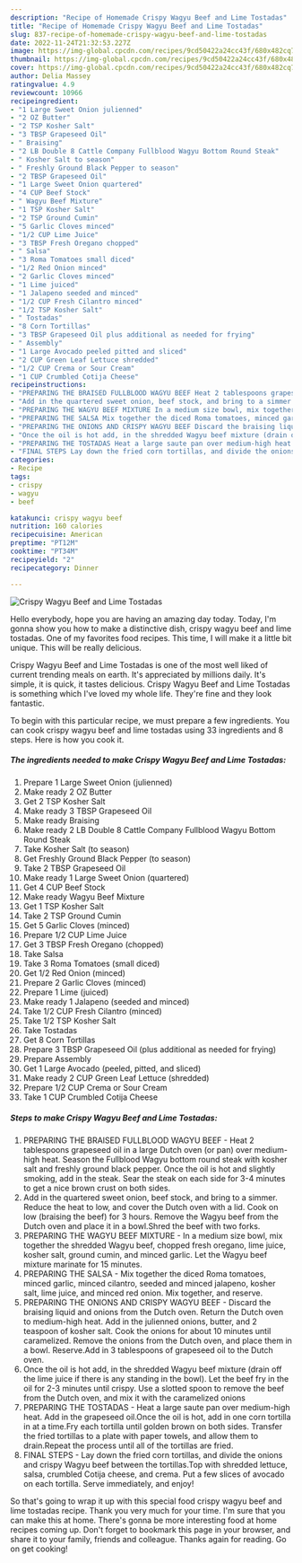```yaml
---
description: "Recipe of Homemade Crispy Wagyu Beef and Lime Tostadas"
title: "Recipe of Homemade Crispy Wagyu Beef and Lime Tostadas"
slug: 837-recipe-of-homemade-crispy-wagyu-beef-and-lime-tostadas
date: 2022-11-24T21:32:53.227Z
image: https://img-global.cpcdn.com/recipes/9cd50422a24cc43f/680x482cq70/crispy-wagyu-beef-and-lime-tostadas-recipe-main-photo.jpg
thumbnail: https://img-global.cpcdn.com/recipes/9cd50422a24cc43f/680x482cq70/crispy-wagyu-beef-and-lime-tostadas-recipe-main-photo.jpg
cover: https://img-global.cpcdn.com/recipes/9cd50422a24cc43f/680x482cq70/crispy-wagyu-beef-and-lime-tostadas-recipe-main-photo.jpg
author: Delia Massey
ratingvalue: 4.9
reviewcount: 10966
recipeingredient:
- "1 Large Sweet Onion julienned"
- "2 OZ Butter"
- "2 TSP Kosher Salt"
- "3 TBSP Grapeseed Oil"
- " Braising"
- "2 LB Double 8 Cattle Company Fullblood Wagyu Bottom Round Steak"
- " Kosher Salt to season"
- " Freshly Ground Black Pepper to season"
- "2 TBSP Grapeseed Oil"
- "1 Large Sweet Onion quartered"
- "4 CUP Beef Stock"
- " Wagyu Beef Mixture"
- "1 TSP Kosher Salt"
- "2 TSP Ground Cumin"
- "5 Garlic Cloves minced"
- "1/2 CUP Lime Juice"
- "3 TBSP Fresh Oregano chopped"
- " Salsa"
- "3 Roma Tomatoes small diced"
- "1/2 Red Onion minced"
- "2 Garlic Cloves minced"
- "1 Lime juiced"
- "1 Jalapeno seeded and minced"
- "1/2 CUP Fresh Cilantro minced"
- "1/2 TSP Kosher Salt"
- " Tostadas"
- "8 Corn Tortillas"
- "3 TBSP Grapeseed Oil plus additional as needed for frying"
- " Assembly"
- "1 Large Avocado peeled pitted and sliced"
- "2 CUP Green Leaf Lettuce shredded"
- "1/2 CUP Crema or Sour Cream"
- "1 CUP Crumbled Cotija Cheese"
recipeinstructions:
- "PREPARING THE BRAISED FULLBLOOD WAGYU BEEF Heat 2 tablespoons grapeseed oil in a large Dutch oven (or pan) over medium-high heat. Season the Fullblood Wagyu bottom round steak with kosher salt and freshly ground black pepper. Once the oil is hot and slightly smoking, add in the steak. Sear the steak on each side for 3-4 minutes to get a nice brown crust on both sides."
- "Add in the quartered sweet onion, beef stock, and bring to a simmer. Reduce the heat to low, and cover the Dutch oven with a lid. Cook on low (braising the beef) for 3 hours. Remove the Wagyu beef from the Dutch oven and place it in a bowl.Shred the beef with two forks."
- "PREPARING THE WAGYU BEEF MIXTURE In a medium size bowl, mix together the shredded Wagyu beef, chopped fresh oregano, lime juice, kosher salt, ground cumin, and minced garlic. Let the Wagyu beef mixture marinate for 15 minutes."
- "PREPARING THE SALSA Mix together the diced Roma tomatoes, minced garlic, minced cilantro, seeded and minced jalapeno, kosher salt, lime juice, and minced red onion. Mix together, and reserve."
- "PREPARING THE ONIONS AND CRISPY WAGYU BEEF Discard the braising liquid and onions from the Dutch oven. Return the Dutch oven to medium-high heat. Add in the julienned onions, butter, and 2 teaspoon of kosher salt. Cook the onions for about 10 minutes until caramelized. Remove the onions from the Dutch oven, and place them in a bowl. Reserve.Add in 3 tablespoons of grapeseed oil to the Dutch oven."
- "Once the oil is hot add, in the shredded Wagyu beef mixture (drain off the lime juice if there is any standing in the bowl). Let the beef fry in the oil for 2-3 minutes until crispy. Use a slotted spoon to remove the beef from the Dutch oven, and mix it with the caramelized onions"
- "PREPARING THE TOSTADAS Heat a large saute pan over medium-high heat. Add in the grapeseed oil.Once the oil is hot, add in one corn tortilla in at a time.Fry each tortilla until golden brown on both sides. Transfer the fried tortillas to a plate with paper towels, and allow them to drain.Repeat the process until all of the tortillas are fried."
- "FINAL STEPS Lay down the fried corn tortillas, and divide the onions and crispy Wagyu beef between the tortillas.Top with shredded lettuce, salsa, crumbled Cotija cheese, and crema. Put a few slices of avocado on each tortilla. Serve immediately, and enjoy!"
categories:
- Recipe
tags:
- crispy
- wagyu
- beef

katakunci: crispy wagyu beef 
nutrition: 160 calories
recipecuisine: American
preptime: "PT12M"
cooktime: "PT34M"
recipeyield: "2"
recipecategory: Dinner

---
```



![Crispy Wagyu Beef and Lime Tostadas](https://img-global.cpcdn.com/recipes/9cd50422a24cc43f/680x482cq70/crispy-wagyu-beef-and-lime-tostadas-recipe-main-photo.jpg)

Hello everybody, hope you are having an amazing day today. Today, I'm gonna show you how to make a distinctive dish, crispy wagyu beef and lime tostadas. One of my favorites food recipes. This time, I will make it a little bit unique. This will be really delicious.

Crispy Wagyu Beef and Lime Tostadas is one of the most well liked of current trending meals on earth. It's appreciated by millions daily. It's simple, it is quick, it tastes delicious. Crispy Wagyu Beef and Lime Tostadas is something which I've loved my whole life. They're fine and they look fantastic.




To begin with this particular recipe, we must prepare a few ingredients. You can cook crispy wagyu beef and lime tostadas using 33 ingredients and 8 steps. Here is how you cook it.

<!--inarticleads1-->

##### The ingredients needed to make Crispy Wagyu Beef and Lime Tostadas:

1. Prepare 1 Large Sweet Onion (julienned)
1. Make ready 2 OZ Butter
1. Get 2 TSP Kosher Salt
1. Make ready 3 TBSP Grapeseed Oil
1. Make ready  Braising
1. Make ready 2 LB Double 8 Cattle Company Fullblood Wagyu Bottom Round Steak
1. Take  Kosher Salt (to season)
1. Get  Freshly Ground Black Pepper (to season)
1. Take 2 TBSP Grapeseed Oil
1. Make ready 1 Large Sweet Onion (quartered)
1. Get 4 CUP Beef Stock
1. Make ready  Wagyu Beef Mixture
1. Get 1 TSP Kosher Salt
1. Take 2 TSP Ground Cumin
1. Get 5 Garlic Cloves (minced)
1. Prepare 1/2 CUP Lime Juice
1. Get 3 TBSP Fresh Oregano (chopped)
1. Take  Salsa
1. Take 3 Roma Tomatoes (small diced)
1. Get 1/2 Red Onion (minced)
1. Prepare 2 Garlic Cloves (minced)
1. Prepare 1 Lime (juiced)
1. Make ready 1 Jalapeno (seeded and minced)
1. Take 1/2 CUP Fresh Cilantro (minced)
1. Take 1/2 TSP Kosher Salt
1. Take  Tostadas
1. Get 8 Corn Tortillas
1. Prepare 3 TBSP Grapeseed Oil (plus additional as needed for frying)
1. Prepare  Assembly
1. Get 1 Large Avocado (peeled, pitted, and sliced)
1. Make ready 2 CUP Green Leaf Lettuce (shredded)
1. Prepare 1/2 CUP Crema or Sour Cream
1. Take 1 CUP Crumbled Cotija Cheese




<!--inarticleads2-->

##### Steps to make Crispy Wagyu Beef and Lime Tostadas:

1. PREPARING THE BRAISED FULLBLOOD WAGYU BEEF - Heat 2 tablespoons grapeseed oil in a large Dutch oven (or pan) over medium-high heat. Season the Fullblood Wagyu bottom round steak with kosher salt and freshly ground black pepper. Once the oil is hot and slightly smoking, add in the steak. Sear the steak on each side for 3-4 minutes to get a nice brown crust on both sides.
1. Add in the quartered sweet onion, beef stock, and bring to a simmer. Reduce the heat to low, and cover the Dutch oven with a lid. Cook on low (braising the beef) for 3 hours. Remove the Wagyu beef from the Dutch oven and place it in a bowl.Shred the beef with two forks.
1. PREPARING THE WAGYU BEEF MIXTURE - In a medium size bowl, mix together the shredded Wagyu beef, chopped fresh oregano, lime juice, kosher salt, ground cumin, and minced garlic. Let the Wagyu beef mixture marinate for 15 minutes.
1. PREPARING THE SALSA - Mix together the diced Roma tomatoes, minced garlic, minced cilantro, seeded and minced jalapeno, kosher salt, lime juice, and minced red onion. Mix together, and reserve.
1. PREPARING THE ONIONS AND CRISPY WAGYU BEEF - Discard the braising liquid and onions from the Dutch oven. Return the Dutch oven to medium-high heat. Add in the julienned onions, butter, and 2 teaspoon of kosher salt. Cook the onions for about 10 minutes until caramelized. Remove the onions from the Dutch oven, and place them in a bowl. Reserve.Add in 3 tablespoons of grapeseed oil to the Dutch oven.
1. Once the oil is hot add, in the shredded Wagyu beef mixture (drain off the lime juice if there is any standing in the bowl). Let the beef fry in the oil for 2-3 minutes until crispy. Use a slotted spoon to remove the beef from the Dutch oven, and mix it with the caramelized onions
1. PREPARING THE TOSTADAS - Heat a large saute pan over medium-high heat. Add in the grapeseed oil.Once the oil is hot, add in one corn tortilla in at a time.Fry each tortilla until golden brown on both sides. Transfer the fried tortillas to a plate with paper towels, and allow them to drain.Repeat the process until all of the tortillas are fried.
1. FINAL STEPS - Lay down the fried corn tortillas, and divide the onions and crispy Wagyu beef between the tortillas.Top with shredded lettuce, salsa, crumbled Cotija cheese, and crema. Put a few slices of avocado on each tortilla. Serve immediately, and enjoy!




So that's going to wrap it up with this special food crispy wagyu beef and lime tostadas recipe. Thank you very much for your time. I'm sure that you can make this at home. There's gonna be more interesting food at home recipes coming up. Don't forget to bookmark this page in your browser, and share it to your family, friends and colleague. Thanks again for reading. Go on get cooking!
